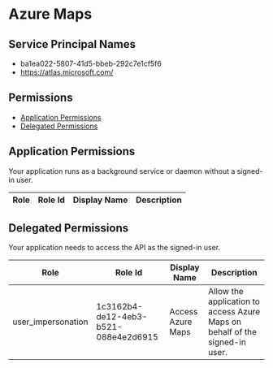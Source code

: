 # Azure Maps
## Service Principal Names
- ba1ea022-5807-41d5-bbeb-292c7e1cf5f6
- https://atlas.microsoft.com/

 ## Permissions
- [Application Permissions](#application-permissions)
- [Delegated Permissions](#delegated-permissions)

## Application Permissions
Your application runs as a background service or daemon without a signed-in user.

| Role | Role Id | Display Name | Description |
|---|---|---|---|

## Delegated Permissions
Your application needs to access the API as the signed-in user. 

| Role | Role Id | Display Name | Description |
|---|---|---|---|
| user_impersonation | 1c3162b4-de12-4eb3-b521-088e4e2d6915 | Access Azure Maps | Allow the application to access Azure Maps on behalf of the signed-in user. |

